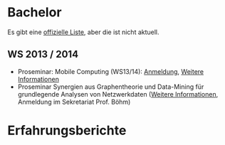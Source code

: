 Bachelor
=========

Es gibt eine [offizielle Liste](https://www.informatik.kit.edu/924.php),
aber die ist nicht aktuell.

WS 2013 / 2014
--------------
* Proseminar: Mobile Computing (WS13/14): [Anmeldung](https://docs.google.com/spreadsheet/viewform?fromEmail=true&formkey=dGRKV0daSDhSVUxjNmJGUFV6Ujk2eWc6MA), [Weitere Informationen](https://studium.kit.edu/sites/vab/0xD08884CB167F944197B607F015B2EC69/Start/Homepage.aspx)
* Proseminar Synergien aus Graphentheorie und Data-Mining für grundlegende Analysen von Netzwerkdaten ([Weitere Informationen](http://dbis.ipd.uni-karlsruhe.de/download/Seminar_WS13_14.pdf), Anmeldung im Sekretariat Prof. Böhm)

Erfahrungsberichte
==================
